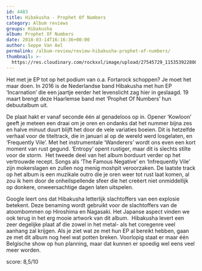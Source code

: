 ```yaml
---
id: 4483
title: Hibakusha - Prophet Of Numbers
category: Album reviews
groups: Hibakusha
album: Prophet Of Numbers
date: 2018-03-14T16:16:36+00:00
author: Seppe Van Ael
permalink: /album-review/review-hibakusha-prophet-of-numbers/
thumbnail: >-
  https://res.cloudinary.com/rockxxl/image/upload/27545729_1153539228083079_7474565799049095457_n.jpg
---
```

Het met je EP tot op het podium van o.a. Fortarock schoppen? Je moet het maar doen. In 2016 is de Nederlandse band Hibakusha met hun EP ‘Incarnation’ die een jaartje eerder het levenslicht zag hier in geslaagd. 19 maart brengt deze Haarlemse band met ‘Prophet Of Numbers’ hun debuutalbum uit.

De plaat hakt er vanaf seconde één al genadeloos op in. Opener ‘Kowloon’ geeft je meteen een draai om je oren en ondanks dat het nummer bijna zes en halve minuut duurt blijft het door de vele variaties boeien. Dit is hetzelfde verhaal voor de titeltrack, die in januari al op de wereld werd losgelaten, en ‘Frequently Vile’. Met het instrumentale ‘Wanderers’ wordt ons even een kort moment van rust gegund. ‘Entropy’ opent rustiger, maar dit is slechts stilte voor de storm.  Het tweede deel van het album borduurt verder op het vertrouwde recept. Songs als ‘The Famous Negative’ en ‘Infrequently Vile’ zijn mokerslagen en zullen nog menig moshpit veroorzaken. De laatste track op het album is een muzikale outro die je oren weer tot rust laat komen, al zou ik hem door de onheilspellende sfeer die het creëert niet onmiddellijk op donkere, onweersachtige dagen laten uitspelen.

Google leert ons dat Hibakusha letterlijk slachtoffers van een explosie betekent. Deze benaming wordt gebruikt voor de slachtoffers van de atoombommen op Hiroshima en Nagasaki. Het Japanse aspect vinden we ook terug in het erg mooie artwork van dit album.  Hibakusha levert een zeer degelijke plaat af die zowel in het metal- als het coregenre veel aanhang zal krijgen. Als je ziet wat ze met hun EP al bereikt hebben, gaan ze met dit album nog heel wat potten breken. Voorlopig staat er maar één Belgische show op hun planning, maar dat kunnen er spoedig wel eens veel meer worden.

score: 8,5/10
